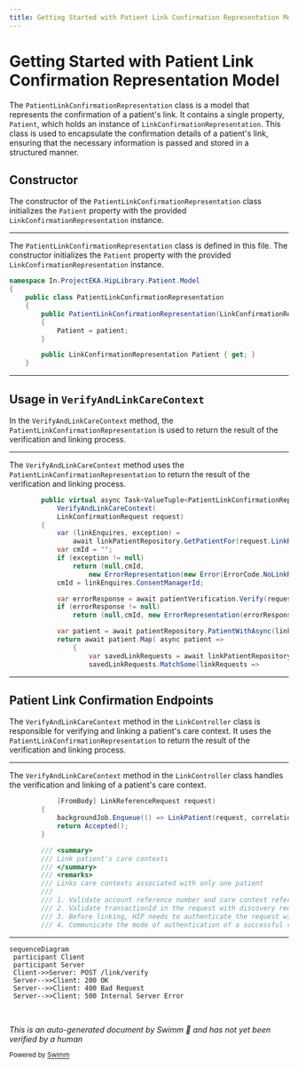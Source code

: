 ```yaml
---
title: Getting Started with Patient Link Confirmation Representation Model
---
```

# Getting Started with Patient Link Confirmation Representation Model

The <SwmToken path="src/In.ProjectEKA.HipLibrary/Patient/Model/PatientLinkConfirmationRepresentation.cs" pos="3:5:5" line-data="    public class PatientLinkConfirmationRepresentation">`PatientLinkConfirmationRepresentation`</SwmToken> class is a model that represents the confirmation of a patient's link. It contains a single property, <SwmToken path="src/In.ProjectEKA.HipLibrary/Patient/Model/PatientLinkConfirmationRepresentation.cs" pos="1:8:8" line-data="namespace In.ProjectEKA.HipLibrary.Patient.Model">`Patient`</SwmToken>, which holds an instance of <SwmToken path="src/In.ProjectEKA.HipLibrary/Patient/Model/PatientLinkConfirmationRepresentation.cs" pos="5:5:5" line-data="        public PatientLinkConfirmationRepresentation(LinkConfirmationRepresentation patient)">`LinkConfirmationRepresentation`</SwmToken>. This class is used to encapsulate the confirmation details of a patient's link, ensuring that the necessary information is passed and stored in a structured manner.

## Constructor

The constructor of the <SwmToken path="src/In.ProjectEKA.HipLibrary/Patient/Model/PatientLinkConfirmationRepresentation.cs" pos="3:5:5" line-data="    public class PatientLinkConfirmationRepresentation">`PatientLinkConfirmationRepresentation`</SwmToken> class initializes the <SwmToken path="src/In.ProjectEKA.HipLibrary/Patient/Model/PatientLinkConfirmationRepresentation.cs" pos="1:8:8" line-data="namespace In.ProjectEKA.HipLibrary.Patient.Model">`Patient`</SwmToken> property with the provided <SwmToken path="src/In.ProjectEKA.HipLibrary/Patient/Model/PatientLinkConfirmationRepresentation.cs" pos="5:5:5" line-data="        public PatientLinkConfirmationRepresentation(LinkConfirmationRepresentation patient)">`LinkConfirmationRepresentation`</SwmToken> instance.

<SwmSnippet path="/src/In.ProjectEKA.HipLibrary/Patient/Model/PatientLinkConfirmationRepresentation.cs" line="1">

---

The <SwmToken path="src/In.ProjectEKA.HipLibrary/Patient/Model/PatientLinkConfirmationRepresentation.cs" pos="3:5:5" line-data="    public class PatientLinkConfirmationRepresentation">`PatientLinkConfirmationRepresentation`</SwmToken> class is defined in this file. The constructor initializes the <SwmToken path="src/In.ProjectEKA.HipLibrary/Patient/Model/PatientLinkConfirmationRepresentation.cs" pos="1:8:8" line-data="namespace In.ProjectEKA.HipLibrary.Patient.Model">`Patient`</SwmToken> property with the provided <SwmToken path="src/In.ProjectEKA.HipLibrary/Patient/Model/PatientLinkConfirmationRepresentation.cs" pos="5:5:5" line-data="        public PatientLinkConfirmationRepresentation(LinkConfirmationRepresentation patient)">`LinkConfirmationRepresentation`</SwmToken> instance.

```c#
namespace In.ProjectEKA.HipLibrary.Patient.Model
{
    public class PatientLinkConfirmationRepresentation
    {
        public PatientLinkConfirmationRepresentation(LinkConfirmationRepresentation patient)
        {
            Patient = patient;
        }

        public LinkConfirmationRepresentation Patient { get; }
    }
```

---

</SwmSnippet>

## Usage in <SwmToken path="src/In.ProjectEKA.HipService/Link/LinkPatient.cs" pos="133:1:1" line-data="            VerifyAndLinkCareContext(">`VerifyAndLinkCareContext`</SwmToken>

In the <SwmToken path="src/In.ProjectEKA.HipService/Link/LinkPatient.cs" pos="133:1:1" line-data="            VerifyAndLinkCareContext(">`VerifyAndLinkCareContext`</SwmToken> method, the <SwmToken path="src/In.ProjectEKA.HipLibrary/Patient/Model/PatientLinkConfirmationRepresentation.cs" pos="3:5:5" line-data="    public class PatientLinkConfirmationRepresentation">`PatientLinkConfirmationRepresentation`</SwmToken> is used to return the result of the verification and linking process.

<SwmSnippet path="/src/In.ProjectEKA.HipService/Link/LinkPatient.cs" line="132">

---

The <SwmToken path="src/In.ProjectEKA.HipService/Link/LinkPatient.cs" pos="133:1:1" line-data="            VerifyAndLinkCareContext(">`VerifyAndLinkCareContext`</SwmToken> method uses the <SwmToken path="src/In.ProjectEKA.HipService/Link/LinkPatient.cs" pos="132:11:11" line-data="        public virtual async Task&lt;ValueTuple&lt;PatientLinkConfirmationRepresentation, string, ErrorRepresentation&gt;&gt;">`PatientLinkConfirmationRepresentation`</SwmToken> to return the result of the verification and linking process.

```c#
        public virtual async Task<ValueTuple<PatientLinkConfirmationRepresentation, string, ErrorRepresentation>>
            VerifyAndLinkCareContext(
            LinkConfirmationRequest request)
        {
            var (linkEnquires, exception) =
                await linkPatientRepository.GetPatientFor(request.LinkReferenceNumber);
            var cmId = "";
            if (exception != null)
                return (null,cmId,
                    new ErrorRepresentation(new Error(ErrorCode.NoLinkRequestFound, ErrorMessage.NoLinkRequestFound)));
            cmId = linkEnquires.ConsentManagerId;

            var errorResponse = await patientVerification.Verify(request.LinkReferenceNumber, request.Token);
            if (errorResponse != null)
                return (null,cmId, new ErrorRepresentation(errorResponse.toError()));

            var patient = await patientRepository.PatientWithAsync(linkEnquires.PatientReferenceNumber);
            return await patient.Map( async patient =>
                {
                    var savedLinkRequests = await linkPatientRepository.Get(request.LinkReferenceNumber);
                    savedLinkRequests.MatchSome(linkRequests =>
```

---

</SwmSnippet>

## Patient Link Confirmation Endpoints

The <SwmToken path="src/In.ProjectEKA.HipService/Link/LinkPatient.cs" pos="133:1:1" line-data="            VerifyAndLinkCareContext(">`VerifyAndLinkCareContext`</SwmToken> method in the <SwmToken path="src/In.ProjectEKA.HipService/Link/LinkController.cs" pos="24:5:5" line-data="    public class LinkController : ControllerBase">`LinkController`</SwmToken> class is responsible for verifying and linking a patient's care context. It uses the <SwmToken path="src/In.ProjectEKA.HipLibrary/Patient/Model/PatientLinkConfirmationRepresentation.cs" pos="3:5:5" line-data="    public class PatientLinkConfirmationRepresentation">`PatientLinkConfirmationRepresentation`</SwmToken> to return the result of the verification and linking process.

<SwmSnippet path="/src/In.ProjectEKA.HipService/Link/LinkController.cs" line="45">

---

The <SwmToken path="src/In.ProjectEKA.HipService/Link/LinkPatient.cs" pos="133:1:1" line-data="            VerifyAndLinkCareContext(">`VerifyAndLinkCareContext`</SwmToken> method in the <SwmToken path="src/In.ProjectEKA.HipService/Link/LinkController.cs" pos="24:5:5" line-data="    public class LinkController : ControllerBase">`LinkController`</SwmToken> class handles the verification and linking of a patient's care context.

```c#
            [FromBody] LinkReferenceRequest request)
        {
            backgroundJob.Enqueue(() => LinkPatient(request, correlationId));
            return Accepted();
        }

        /// <summary>
        /// Link patient's care contexts
        /// </summary>
        /// <remarks>
        /// Links care contexts associated with only one patient
        ///
        /// 1. Validate account reference number and care context reference number
        /// 2. Validate transactionId in the request with discovery request entry to check whether there was a discovery and were these care contexts discovered or not for a given patient
        /// 3. Before linking, HIP needs to authenticate the request with the patient(Ex: OTP verification)
        /// 4. Communicate the mode of authentication of a successful request with Consent Manager
```

---

</SwmSnippet>

```mermaid
sequenceDiagram
 participant Client
 participant Server
 Client->>Server: POST /link/verify
 Server-->>Client: 200 OK
 Server-->>Client: 400 Bad Request
 Server-->>Client: 500 Internal Server Error
```

&nbsp;

*This is an auto-generated document by Swimm 🌊 and has not yet been verified by a human*

<SwmMeta version="3.0.0" repo-id="Z2l0aHViJTNBJTNBaGlwLXNlcnZpY2UlM0ElM0FTd2ltbS1EZW1v" repo-name="hip-service"><sup>Powered by [Swimm](/)</sup></SwmMeta>

